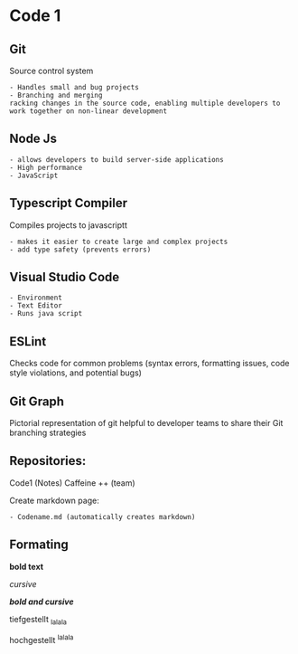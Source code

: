 # Code 1 
## Git

Source control system

	- Handles small and bug projects
	- Branching and merging
	racking changes in the source code, enabling multiple developers to work together on non-linear development
	
	
## Node Js

	- allows developers to build server-side applications 
	- High performance
	- JavaScript


## Typescript Compiler

Compiles projects to javascriptt

	- makes it easier to create large and complex projects
	- add type safety (prevents errors)

## Visual Studio Code

	- Environment
	- Text Editor
	- Runs java script

## ESLint

Checks code for common problems (syntax errors, formatting issues, code style violations, and potential bugs)

## Git Graph

Pictorial representation of git
 helpful to developer teams to share their Git branching strategies



## Repositories: 
Code1 (Notes)
Caffeine ++ (team)

Create markdown page:

	- Codename.md (automatically creates markdown)

## Formating

__bold text__

_cursive_

___bold and cursive___

tiefgestellt <sub>lalala

hochgestellt <sup>lalala
